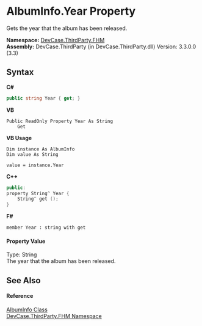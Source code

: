 # AlbumInfo.Year Property 
 

Gets the year that the album has been released.

**Namespace:**&nbsp;<a href="N_DevCase_ThirdParty_FHM">DevCase.ThirdParty.FHM</a><br />**Assembly:**&nbsp;DevCase.ThirdParty (in DevCase.ThirdParty.dll) Version: 3.3.0.0 (3.3)

## Syntax

**C#**<br />
``` C#
public string Year { get; }
```

**VB**<br />
``` VB
Public ReadOnly Property Year As String
	Get
```

**VB Usage**<br />
``` VB Usage
Dim instance As AlbumInfo
Dim value As String

value = instance.Year

```

**C++**<br />
``` C++
public:
property String^ Year {
	String^ get ();
}
```

**F#**<br />
``` F#
member Year : string with get

```


#### Property Value
Type: String<br />The year that the album has been released.

## See Also


#### Reference
<a href="T_DevCase_ThirdParty_FHM_AlbumInfo">AlbumInfo Class</a><br /><a href="N_DevCase_ThirdParty_FHM">DevCase.ThirdParty.FHM Namespace</a><br />